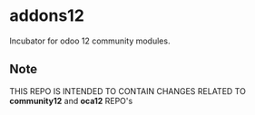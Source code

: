 # addons12
Incubator for odoo 12 community modules.
## Note
THIS REPO IS INTENDED TO CONTAIN CHANGES RELATED TO **community12** and **oca12** REPO's

